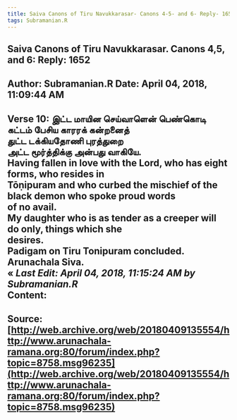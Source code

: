 ```yaml
--- 
title: Saiva Canons of Tiru Navukkarasar- Canons 4-5- and 6- Reply- 1652   
tags: Subramanian.R  
---  
```

##  Saiva Canons of Tiru Navukkarasar. Canons 4,5, and 6: Reply: 1652  
Author: Subramanian.R       Date: April 04, 2018, 11:09:44 AM  
---  
Verse 10: இட்ட மாயின செய்வாளென் பெண்கொடி   
கட்டம் பேசிய காரரக் கன்றனைத்   
துட்ட டக்கியதோணி புரத்துறை   
அட்ட மூர்த்திக்கு அன்பது வாகியே.   
Having fallen in love with the Lord, who has eight forms, who resides in  
Tōṇipuram and who curbed the mischief of the black demon who spoke proud words  
of no avail.   
My daughter who is as tender as a creeper will do only, things which she  
desires.   
Padigam on Tiru Tonipuram concluded.   
Arunachala Siva.  
« _Last Edit: April 04, 2018, 11:15:24 AM by Subramanian.R_  
Content:
 ---  
Source:[http://web.archive.org/web/20180409135554/http://www.arunachala-ramana.org:80/forum/index.php?topic=8758.msg96235](http://web.archive.org/web/20180409135554/http://www.arunachala-ramana.org:80/forum/index.php?topic=8758.msg96235)   
---  

